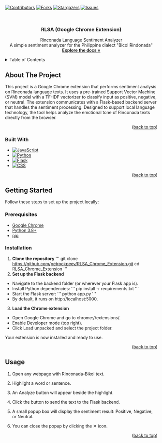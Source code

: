 <a id="readme-top"></a>

[![Contributors][contributors-shield]][contributors-url]
[![Forks][forks-shield]][forks-url]
[![Stargazers][stars-shield]][stars-url]
[![Issues][issues-shield]][issues-url]

<br />
<div align="center">
  <a href="https://github.com/petrockpeev/RLSA_Chrome_Extension">
  </a>

<h3 align="center">RLSA (Google Chrome Extension)</h3>

  <p align="center">
    Rinconada Language Sentiment Analyzer
    <br />
    A simple sentiment analyzer for the Philippine dialect "Bicol Rindonada" 
    <br />
    <a href="https://github.com/petrockpeev/RLSA_Chrome_Extension"><strong>Explore the docs »</strong></a>
    <br />
  </p>
</div>


<!-- TABLE OF CONTENTS -->
<details>
  <summary>Table of Contents</summary>
  <ol>
    <li>
      <a href="#about-the-project">About The Project</a>
      <ul>
        <li><a href="#built-with">Built With</a></li>
      </ul>
    </li>
    <li>
      <a href="#getting-started">Getting Started</a>
      <ul>
        <li><a href="#prerequisites">Prerequisites</a></li>
        <li><a href="#installation">Installation</a></li>
      </ul>
    </li>
    <li><a href="#usage">Usage</a></li>
  </ol>
</details>



<!-- ABOUT THE PROJECT -->
## About The Project

This project is a Google Chrome extension that performs sentiment analysis on Rinconada language texts. It uses a pre-trained Support Vector Machine (SVM) model with a TF-IDF vectorizer to classify input as positive, negative, or neutral. The extension communicates with a Flask-based backend server that handles the sentiment processing. Designed to support local language technology, the tool helps analyze the emotional tone of Rinconada texts directly from the browser.

<p align="right">(<a href="#readme-top">back to top</a>)</p>



### Built With

* [![JavaScript][JavaScript.com]][JavaScript-url]
* [![Python][python.org]][python-url]
* [![Flask][Flask.com]][Flask-url]
* [![CSS][CSS.org]][CSS-url]

<p align="right">(<a href="#readme-top">back to top</a>)</p>



<!-- GETTING STARTED -->
## Getting Started

Follow these steps to set up the project locally:

### Prerequisites

- [Google Chrome](https://www.google.com/chrome/)  
- [Python 3.8+](https://www.python.org/downloads/)  
- [pip](https://pip.pypa.io/en/stable/)

### Installation

1. **Clone the repository**
'''
  git clone https://github.com/petrockpeev/RLSA_Chrome_Extension.git
  cd RLSA_Chrome_Extension
'''
3. **Set up the Flask backend**

- Navigate to the backend folder (or wherever your Flask app is).
- Install Python dependencies:
'''
  pip install -r requirements.txt
'''
- Start the Flask server:
'''
  python app.py
'''
- By default, it runs on http://localhost:5000.

3. **Load the Chrome extension**
- Open Google Chrome and go to chrome://extensions/.
- Enable Developer mode (top right).
- Click Load unpacked and select the project folder.

Your extension is now installed and ready to use.

<p align="right">(<a href="#readme-top">back to top</a>)</p> 



<!-- USAGE EXAMPLES -->
## Usage
1. Open any webpage with Rinconada-Bikol text.

2. Highlight a word or sentence.

3. An Analyze button will appear beside the highlight.

4. Click the button to send the text to the Flask backend.

5. A small popup box will display the sentiment result: Positive, Negative, or Neutral.

6. You can close the popup by clicking the ✕ icon.

<p align="right">(<a href="#readme-top">back to top</a>)</p>



<!-- MARKDOWN LINKS & IMAGES -->
[contributors-shield]: https://img.shields.io/github/contributors/petrockpeev/RLSA_Chrome_Extension.svg?style=for-the-badge
[contributors-url]: https://github.com/petrockpeev/RLSA_Chrome_Extension/graphs/contributors
[forks-shield]: https://img.shields.io/github/forks/petrockpeev/RLSA_Chrome_Extension.svg?style=for-the-badge
[forks-url]: https://github.com/petrockpeev/RLSA_Chrome_Extension/network/members
[stars-shield]: https://img.shields.io/github/stars/petrockpeev/RLSA_Chrome_Extension.svg?style=for-the-badge
[stars-url]: https://github.com/petrockpeev/RLSA_Chrome_Extension/stargazers
[issues-shield]: https://img.shields.io/github/issues/petrockpeev/RLSA_Chrome_Extension.svg?style=for-the-badge
[issues-url]: https://github.com/petrockpeev/RLSA_Chrome_Extension/issues
[JavaScript.com]: https://shields.io/badge/JavaScript-F7DF1E?logo=JavaScript&logoColor=000&style=flat-square
[JavaScript-url]: https://www.javascript.com
[python.org]: https://img.shields.io/badge/python-3670A0?style=for-the-badge&logo=python&logoColor=white
[python-url]: https://www.python.org
[Flask.com]: https://img.shields.io/badge/Flask-000000?style=for-the-badge&logo=Flask&logoColor=white
[Flask-url]: https://flask.palletsprojects.com/en/stable
[CSS.org]: https://img.shields.io/badge/Style-CSS3-blue?style=for-the-badge&logo=css3&logoColor=white
[CSS-url]: https://www.w3.org/Style/CSS/Overview.en.html
